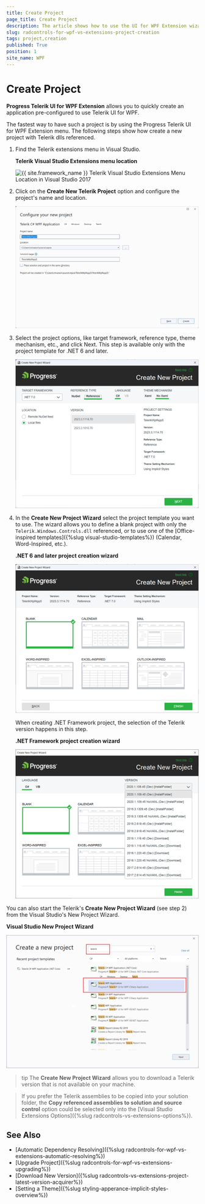 ```yaml
---
title: Create Project
page_title: Create Project
description: The article shows how to use the UI for WPF Extension wizard to create a new project.
slug: radcontrols-for-wpf-vs-extensions-project-creation
tags: project,creation
published: True
position: 1
site_name: WPF
---
```


# Create Project

__Progress Telerik UI for WPF Extension__ allows you to quickly create an application pre-configured to use Telerik UI for WPF. 

The fastest way to have such a project is by using the Progress Telerik UI for WPF Extension menu. The following steps show how create a new project with Telerik dlls referenced.

1. Find the Telerik extensions menu in Visual Studio.

	__Telerik Visual Studio Extensions menu location__  
	
	![{{ site.framework_name }} Telerik Visual Studio Extensions Menu Location in Visual Studio 2017](images/radcontrols-for-wpf-vs-extensions-project-creation-0.png)  		
	
2. Click on the __Create New Telerik Project__ option and configure the project's name and location. 
	
	![{{ site.framework_name }} Configure your new project menu](images/radcontrols-for-wpf-vs-extensions-project-creation-1.png)
	
3. Select the project options, like target framework, reference type, theme mechanism, etc., and click Next. This step is available only with the project template for .NET 6 and later. 
	
	![{{ site.framework_name }} Configure your new project menu](images/radcontrols-for-wpf-vs-extensions-project-creation-2.png)
	
4. In the __Create New Project Wizard__ select the project template you want to use. The wizard allows you to define a blank project with only the `Telerik.Windows.Controls.dll` referenced, or to use one of the [Office-inspired templates]({%slug visual-studio-templates%}) (Calendar, Word-Inspired, etc.). 
	
	__.NET 6 and later project creation wizard__  
	
	![{{ site.framework_name }} Create New Project Wizard](images/radcontrols-for-wpf-vs-extensions-project-creation-3.png)
	
	When creating .NET Framework project, the selection of the Telerik version happens in this step.

	__.NET Framework project creation wizard__  
	
	![{{ site.framework_name }} Create New Project Wizard - NuGet options](images/radcontrols-for-wpf-vs-extensions-project-creation-4.png)

You can also start the Telerik's __Create New Project Wizard__ (see step 2) from the Visual Studio's New Project Wizard.

__Visual Studio New Project Wizard__  

![{{ site.framework_name }} Visual Studio New Project Wizard](images/radcontrols-for-wpf-vs-extensions-project-creation-5.png)

>tip The __Create New Project Wizard__ allows you to download a Telerik version that is not available on your machine.

> If you prefer the Telerik assemblies to be copied into your solution folder, the **Copy referenced assemblies to solution and source control** option could be selected only into the [Visual Studio Extensions Options]({%slug radcontrols-vs-extensions-options%}).

## See Also
 * [Automatic Dependency Resolving]({%slug radcontrols-for-wpf-vs-extensions-automatic-resolving%})
 * [Upgrade Project]({%slug radcontrols-for-wpf-vs-extensions-upgrading%})
 * [Download New Version]({%slug radcontrols-vs-extensions-project-latest-version-acquirer%})
 * [Setting a Theme]({%slug styling-apperance-implicit-styles-overview%})
